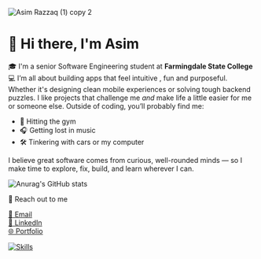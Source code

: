 
![Asim Razzaq (1) copy 2](https://github.com/user-attachments/assets/ce6d4ff8-fb5f-4f41-9dde-200191da19dd)

# 👋 Hi there, I'm Asim

🎓 I'm a senior Software Engineering student at **Farmingdale State College**  
💻 I’m all about building apps that feel intuitive , fun and purposeful.
Whether it's designing clean mobile experiences or solving tough backend puzzles.
I like projects that challenge me *and* make life a little easier for me or someone else.
Outside of coding, you’ll probably find me:
- 💪 Hitting the gym
- 🎧 Getting lost in music 
- 🛠️ Tinkering with cars or my computer

I believe great software comes from curious, well-rounded minds — so I make time to explore, fix, build, and learn wherever I can.

![Anurag's GitHub stats](https://github-readme-stats.vercel.app/api?username=AsimRazzaq01&theme=shadow_blue_icons=true)

🔗 Reach out to me 

[📧 Email](mailto:razza6@farmingdale.edu)  
[💼 LinkedIn](https://www.linkedin.com/in/asim-razzaq1)  
[🌐 Portfolio](https://asimrazzaq01.github.io/portfolio/)

[![Skills](https://skillicons.dev/icons?i=java,kotlin,androidstudio,python,cpp,html,css,js,react,tailwind,firebase,mongodb,azure,mysql,git,github,linux,vscode,intellij)](https://skillicons.dev)
